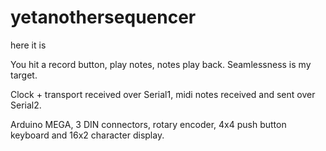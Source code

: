 # yetanothersequencer
here it is

You hit a record button, play notes, notes play back. Seamlessness is my target. 

Clock + transport received over Serial1, midi notes received and sent over Serial2.

Arduino MEGA, 3 DIN connectors, rotary encoder, 4x4 push button keyboard and 16x2 character display.
